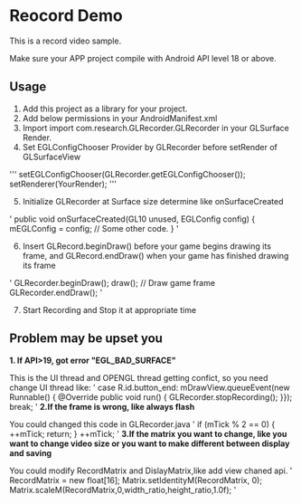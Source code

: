 # Reocord Demo

This is a record video sample.

Make sure your APP project compile with Android API level 18 or above.

## Usage

1. Add this project as a library for your project.
2. Add below permissions in your AndroidManifest.xml
3. Import import com.research.GLRecorder.GLRecorder in your GLSurface Render.
4. Set EGLConfigChooser Provider by GLRecorder before setRender of GLSurfaceView

'''
  setEGLConfigChooser(GLRecorder.getEGLConfigChooser());
  setRenderer(YourRender);
'''

5. Initialize GLRecorder at Surface size determine like onSurfaceCreated

'
 public void onSurfaceCreated(GL10 unused, EGLConfig config) {
         mEGLConfig = config;
         // Some other code.
     }
'

6. Insert GLRecord.beginDraw() before your game begins drawing its frame, and GLRecord.endDraw() when your game has finished drawing its frame

'
 GLRecorder.beginDraw();
 draw();     // Draw game frame
 GLRecorder.endDraw();
'

7. Start Recording and Stop it at appropriate time


## Problem may be upset you

**1. If API>19, got error "EGL_BAD_SURFACE"**

This is the UI thread and OPENGL thread getting confict, so you need change UI thread like:
 '
 case R.id.button_end:
        mDrawView.queueEvent(new Runnable() {
           @Override
           public void run() {
               GLRecorder.stopRecording();
           }});
       break;
 '
**2.If the frame is wrong, like always flash**

You could changed this code in GLRecorder.java
'
    if (mTick % 2 == 0) {
        ++mTick;
        return;
    }
    ++mTick;
'
**3.If the matrix you want to change, like you want to change video size or you want to make different between display and saving**

You could modify RecordMatrix and DislayMatrix,like add view chaned api.
'
RecordMatrix = new float[16];
Matrix.setIdentityM(RecordMatrix, 0);
Matrix.scaleM(RecordMatrix,0,width_ratio,height_ratio,1.0f);
'
